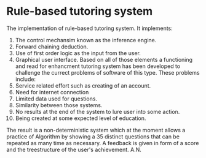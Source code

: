 # Rule-based tutoring system
The implementation of rule-based tutoring system.
It implements:
1. The control mechansim known as the inference engine.
2. Forward chaining deduction.
3. Use of first order logic as the input from the user.
4. Graphical user interface.
Based on all of those elements a functioning and read for enhancment tutoring system has
been developed to challenge the currect problems of software of this type.
These problems include:
1. Service related effort such as creating of an account.
2. Need for internet connection
3. Limited data used for questions.
4. Similarity between those systems.
5. No results at the end of the system to lure user into some action. 
6. Being created at some expected level of education.

The result is a non-deterministic system which at the moment allows a practice of Algorithm by showing a 35 distinct questions
that can be repeated as many time as necessary. A feedback is given in form of a score and the treestructure of the user's 
achievement.
A.N.
